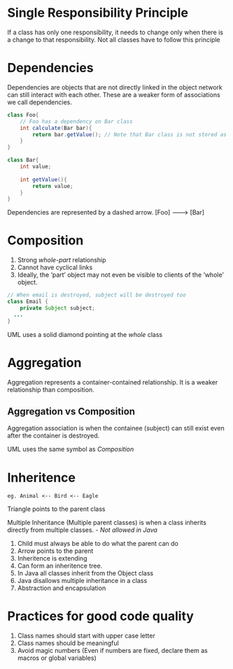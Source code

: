 # Single Responsibility Principle
If a class has only one responsibility, it needs to change only when there is a change to that responsibility. 
Not all classes have to follow this principle 


# Dependencies 
Dependencies are objects that are not directly linked in the object network can still interact with each other.
These are a weaker form of associations we call dependencies.  

```java
class Foo{
    // Foo has a dependency on Bar class 
    int calculate(Bar bar){
        return bar.getValue(); // Note that Bar class is not stored as a parameter in class Foo 
    }
}

class Bar{
    int value;
    
    int getValue(){
        return value;
    }
}
```
Dependencies are represented by a dashed arrow. [Foo] ---> [Bar]

# Composition 

1. Strong *whole-part* relationship 
2. Cannot have cyclical links 
3. Ideally, the ‘part’ object may not even be visible to clients of the ‘whole’ object.

```java
// When email is destroyed, subject will be destroyed too 
class Email {
    private Subject subject;
  ...
}
```
UML uses a solid diamond pointing at the *whole* class 


# Aggregation
Aggregation represents a container-contained relationship. It is a weaker relationship than composition.  


## Aggregation vs Composition
Aggregation association is when the containee (subject) can still exist even after the container is destroyed.  

UML uses the same symbol as *Composition*

# Inheritence 
```
eg. Animal <-- Bird <-- Eagle

```
Triangle points to the parent class  

Multiple Inheritance (Multiple parent classes) is when a class inherits directly from multiple classes. - *Not allowed in Java*  



1. Child must always be able to do what the parent can do 
2. Arrow points to the parent
3. Inheritence is extending
4. Can form an inheritence tree. 
5. In Java all classes inherit from the Object class 
6. Java disallows multiple inheritance in a class
7. Abstraction and encapsulation 




# Practices for good code quality
1. Class names should start with upper case letter
2. Class names should be meaningful 
3. Avoid magic numbers (Even if numbers are fixed, declare them as macros or global variables)